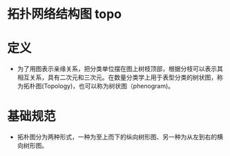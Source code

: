 # 拓扑网络结构图 topo

# 定义

- 为了用图表示亲缘关系，把分类单位摆在图上树枝顶部，根据分枝可以表示其相互关系，具有二次元和三次元。在数量分类学上用于表型分类的树状图，称为拓朴图(Topology)，也可以称为树状图（phenogram)。

# 基础规范

- 拓朴图分为两种形式，一种为至上而下的纵向树形图、另一种为从左到右的横向树形图。
